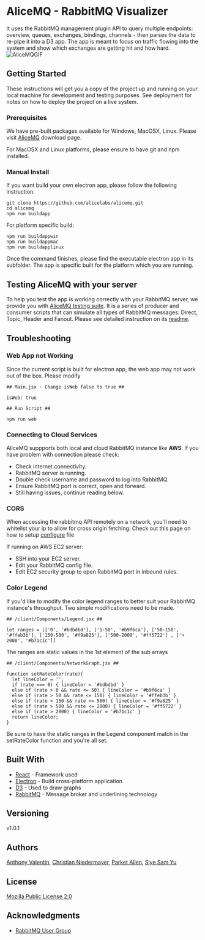 # AliceMQ - RabbitMQ Visualizer

It uses the RabbitMQ management plugin API to query multiple endpoints: overview, queues, exchanges, bindings, channels - then parses the data to re-pipe it into a D3 app. The app is meant to focus on traffic flowing into the system and show which exchanges are getting hit and how hard.
![AliceMQGIF](/assets/alicemq0.gif)
## Getting Started

These instructions will get you a copy of the project up and running on your local machine for development and testing purposes. See deployment for notes on how to deploy the project on a live system.

### Prerequisites

We have pre-built packages available for Windows, MacOSX, Linux. Please visit [AliceMQ](https://alicemq.com) download page.

For MacOSX and Linux platforms, please ensure to have git and npm installed.

### Manual Install

If you want build your own electron app, please follow the following instruction.

```
git clone https://github.com/alicelabs/alicemq.git
cd alicemq
npm run buildapp
```
For platform specific build:
```
npm run buildappwin
npm run buildappmac
npm run buildapplinux
```

Once the command finishes, please find the executable electron app in its subfolder. The app is specific built for the platform which you are running.

## Testing AliceMQ with your server

To help you test the app is working correctly with your RabbitMQ server, we provide you with [AliceMQ testing suite](https://github.com/alicelabs/alicemq-test-suite). It is a series of producer and consumer scripts that can simulate all types of RabbitMQ messages: Direct, Topic, Header and Fanout. Please see detailed instruction on its [readme](https://github.com/alicelabs/alicemq-test-suite).

## Troubleshooting

### Web App not Working

Since the current script is built for electron app, the web app may not work out of the box. Please modify
```
## Main.jsx - Change isWeb false to true ##

isWeb: true

## Run Script ##

npm run web
```

### Connecting to Cloud Services
AliceMQ suppports both local and cloud RabbitMQ instance like **AWS**. If you have problem with connection please check:
* Check internet connectivity.
* RabbitMQ server is running.
* Double check username and password to log into RabbitMQ.
* Ensure RabbitMQ port is correct, open and forward.
* Still having issues, continue reading below.

### CORS
When accessing the rabbitmq API remotely on a network, you'll need to whitelist your ip to allow for cross origin fetching. Check out this page on how to setup [configure](https://www.rabbitmq.com/management.html#cors) file

If running on AWS EC2 server:
* SSH into your EC2 server.
* Edit your RabbitMQ config file.
* Edit EC2 security group to open RabbitMQ port in inbound rules.

### Color Legend

If you'd like to modify the color legend ranges to better suit your RabbitMQ instance's throughput. Two simple modifications need to be made.
```
## /client/Components/Legend.jsx ##

let ranges = [['0', '#bdbdbd'], ['1-50', '#b9f6ca'], ['50-150', '#ffeb3b'], ['150-500', '#f9a825'], ['500-2000', '#ff5722'] , ['> 2000', '#b71c1c']]
```

The ranges are static values in the 1st element of the sub arrays

```
## /client/Components/NetworkGraph.jsx ##

function setRateColor(rate){
  let lineColor = '';
  if (rate === 0) { lineColor = '#bdbdbd' } 
  else if (rate > 0 && rate <= 50) { lineColor = '#b9f6ca' }
  else if (rate > 50 && rate <= 150) { lineColor = '#ffeb3b' }
  else if (rate > 150 && rate <= 500) { lineColor = '#f9a825' }
  else if (rate > 500 && rate <= 2000) { lineColor = '#ff5722' }
  else if (rate > 2000) { lineColor = '#b71c1c' }
  return lineColor;
}
```

Be sure to have the static ranges in the Legend component match in the setRateColor function and you're all set. 
## Built With

* [React](https://reactjs.org/docs/getting-started.html) - Framework used
* [Electron](https://maven.apache.org/) - Build cross-platform application
* [D3](https://github.com/d3/d3/wiki) - Used to draw graphs
* [RabbitMQ](https://www.rabbitmq.com/documentation.html) - Message broker and underlining technology

## Versioning

v1.0.1

## Authors

[Anthony Valentin](https://github.com/vhsconnect), [Christian Niedermayer](https://github.com/Chris-N), [Parket Allen](https://github.com/csrudy), [Siye Sam Yu](https://github.com/yudataguy)

## License

[Mozilla Public License 2.0](https://www.mozilla.org/en-US/MPL/2.0/)

## Acknowledgments

* [RabbitMQ User Group](https://groups.google.com/forum/#!forum/rabbitmq-users)

